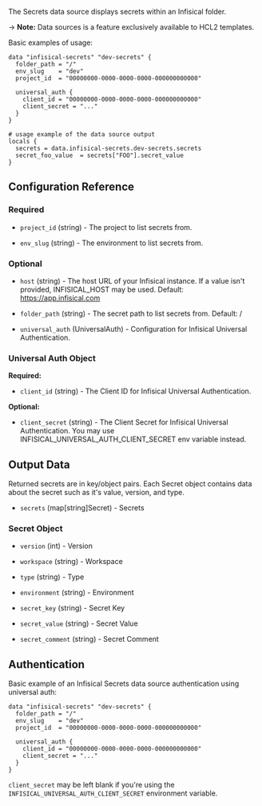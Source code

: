 The Secrets data source displays secrets within an Infisical folder.

-> **Note:** Data sources is a feature exclusively available to HCL2 templates.

Basic examples of usage:

```hcl
data "infisical-secrets" "dev-secrets" {
  folder_path = "/"
  env_slug    = "dev"
  project_id  = "00000000-0000-0000-0000-000000000000"

  universal_auth {
    client_id = "00000000-0000-0000-0000-000000000000"
    client_secret = "..."
  }
}

# usage example of the data source output
locals {
  secrets = data.infisical-secrets.dev-secrets.secrets
  secret_foo_value  = secrets["FOO"].secret_value
}
```

## Configuration Reference

### Required

<!-- Code generated from the comments of the Config struct in datasource/secrets/data.go; DO NOT EDIT MANUALLY -->

- `project_id` (string) - The project to list secrets from.

- `env_slug` (string) - The environment to list secrets from.

<!-- End of code generated from the comments of the Config struct in datasource/secrets/data.go; -->

### Optional

<!-- Code generated from the comments of the Config struct in datasource/secrets/data.go; DO NOT EDIT MANUALLY -->

- `host` (string) - The host URL of your Infisical instance. If a value isn't provided, INFISICAL_HOST may be used. Default: https://app.infisical.com

- `folder_path` (string) - The secret path to list secrets from. Default: /

- `universal_auth` (UniversalAuth) - Configuration for Infisical Universal Authentication.

<!-- End of code generated from the comments of the Config struct in datasource/secrets/data.go; -->

### Universal Auth Object

**Required:**

<!-- Code generated from the comments of the UniversalAuth struct in datasource/secrets/data.go; DO NOT EDIT MANUALLY -->

- `client_id` (string) - The Client ID for Infisical Universal Authentication.

<!-- End of code generated from the comments of the UniversalAuth struct in datasource/secrets/data.go; -->

**Optional:**

<!-- Code generated from the comments of the UniversalAuth struct in datasource/secrets/data.go; DO NOT EDIT MANUALLY -->

- `client_secret` (string) - The Client Secret for Infisical Universal Authentication. You may use INFISICAL_UNIVERSAL_AUTH_CLIENT_SECRET env variable instead.

<!-- End of code generated from the comments of the UniversalAuth struct in datasource/secrets/data.go; -->

## Output Data

Returned secrets are in key/object pairs. Each Secret object contains data about the secret such as it's value, version, and type.

<!-- Code generated from the comments of the DatasourceOutput struct in datasource/secrets/data.go; DO NOT EDIT MANUALLY -->

- `secrets` (map[string]Secret) - Secrets

<!-- End of code generated from the comments of the DatasourceOutput struct in datasource/secrets/data.go; -->

### Secret Object

<!-- Code generated from the comments of the Secret struct in datasource/secrets/data.go; DO NOT EDIT MANUALLY -->

- `version` (int) - Version

- `workspace` (string) - Workspace

- `type` (string) - Type

- `environment` (string) - Environment

- `secret_key` (string) - Secret Key

- `secret_value` (string) - Secret Value

- `secret_comment` (string) - Secret Comment

<!-- End of code generated from the comments of the Secret struct in datasource/secrets/data.go; -->

## Authentication

Basic example of an Infisical Secrets data source authentication using universal auth:

```hcl
data "infisical-secrets" "dev-secrets" {
  folder_path = "/"
  env_slug    = "dev"
  project_id  = "00000000-0000-0000-0000-000000000000"

  universal_auth {
    client_id = "00000000-0000-0000-0000-000000000000"
    client_secret = "..."
  }
}
```

`client_secret` may be left blank if you're using the `INFISICAL_UNIVERSAL_AUTH_CLIENT_SECRET` environment variable.
